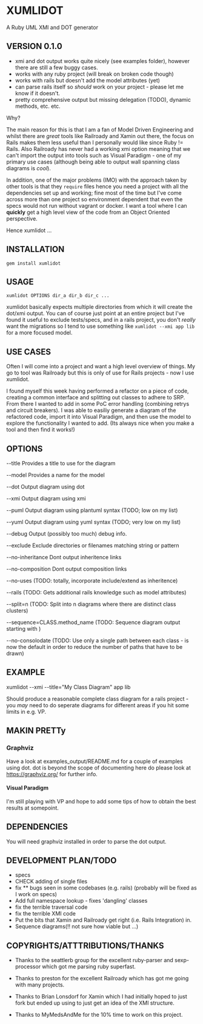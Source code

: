# XUMLIDOT

A Ruby UML XMI and DOT generator

## VERSION 0.1.0

- xmi and dot output works quite nicely (see examples folder), however there are still a few buggy cases.
- works with any ruby project (will break on broken code though)
- works with rails but doesn't add the model attributes (yet)
- can parse rails itself so *should* work on your project - please let me know if it doesn't.
- pretty comprehensive output but missing delegation (TODO), dynamic methods, etc. etc.

Why?

The main reason for this is that I am a fan of Model Driven Engineering and
whilst there are *great* tools like Railroady and Xamin out there, the focus on
Rails makes them less useful than I personally would like since Ruby != Rails. Also
Railroady has never had a working xmi option meaning that we can't import the output
into tools such as Visual Paradigm - one of my primary use cases (although being able
to output wall spanning class diagrams is *cool*).

In addition, one of the major problems (IMO) with the approach taken by other
tools is that they `require` files hence you need a project with all the
dependencies set up and working; fine most of the time but I've come across
more than one project so environment dependent that even the specs would not
run without vagrant or docker.  I want a tool where I can **quickly** get a high
level view of the code from an Object Oriented perspective.

Hence xumlidot ...

## INSTALLATION

```
gem install xumlidot
```

## USAGE

    xumlidot OPTIONS dir_a dir_b dir_c ...

xumlidot basically expects multiple directories from which it will create the
dot/xmi output. You can of course just point at an entire project but I've found
it useful to exclude tests/specs, and in a rails project, you don't _really_ want
the migrations so I tend to use something like `xumlidot --xmi app lib` for a
more focused model.

## USE CASES

Often I will come into a project and want a high level overview of things. My go to
tool was Railroady but this is only of use for Rails projects - now I use xumlidot.

I found myself this week having performed a refactor on a piece of code, creating a
common interface and splitting out classes to adhere to SRP. From there I wanted to
add in some PoC error handling (combining retrys and circuit breakers). I was able
to easiliy generate a diagram of the refactored code, import it into Visual Paradigm,
and then use the model to explore the functionality I wanted to add. (Its always nice
when you make a tool and then find it works!)

## OPTIONS

  --title
  Provides a title to use for the diagram

  --model
  Provides a name for the model

  --dot
  Output diagram using dot

  --xmi
  Output diagram using xmi

  --puml
  Output diagram using plantuml syntax (TODO; low on my list)

  --yuml
  Output diagram using yuml syntax (TODO; very low on my list)

  --debug
  Output (possibly too much) debug info.

  --exclude
  Exclude directories or filenames matching string or pattern

  --no-inheritance
  Dont output inheritence links

  --no-composition
  Dont output composition links

  --no-uses
  (TODO: totally, incorporate include/extend as inheritence)

  --rails
  (TODO: Gets additional rails knowledge such as model attributes)

  --split=n
  (TODO: Split into n diagrams where there are distinct class
  clusters)

  --sequence=CLASS.method_name (TODO: Sequence diagram output starting with )

  --no-consolodate (TODO: Use only a single path between each class - is now
  the default in order to reduce the number of paths that have to be drawn)


## EXAMPLE

  xumlidot --xmi --title="My Class Diagram" app lib

Should produce a reasonable complete class diagram for a rails project - you *may* need to do seperate
diagrams for different areas if you hit some limits in e.g. VP.

## MAKIN PRETTy

### Graphviz
Have a look at examples_output/README.md for a couple of examples using dot. dot is beyond the
scope of documenting here do please look at https://graphviz.org/ for further info.

#### Visual Paradigm
I'm still playing with VP and hope to add some tips of how to obtain the best results at somepoint.

## DEPENDENCIES

You will need graphviz installed in order to parse the dot output.

## DEVELOPMENT PLAN/TODO

- specs
- CHECK adding of single files
- fix ** bugs seen in some codebases (e.g. rails) (probably will be fixed as I work on specs)
- Add full namespace lookup - fixes 'dangling' classes
- fix the terrible traversal code
- fix the terrible XMI code
- Put the bits that Xamin and Railroady get right (i.e. Rails Integration) in.
- Sequence diagrams(!! not sure how viable but ...)

## COPYRIGHTS/ATTTRIBUTIONS/THANKS

- Thanks to the seattlerb group for the excellent ruby-parser and sexp-processor which got
me parsing ruby superfast.

- Thanks to preston for the excellent Railroady which has got me going with many projects.

- Thanks to Brian Lonsdorf for Xamin which I had initially hoped to just fork but ended up
using to just get an idea of the XMI structure.

- Thanks to MyMedsAndMe for the 10% time to work on this project.
